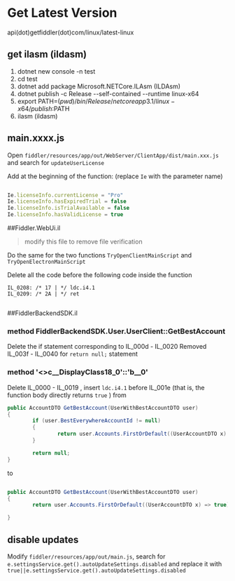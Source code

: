 
# Get Latest Version
api(dot)getfiddler(dot)com/linux/latest-linux


## get ilasm (ildasm)

1. dotnet new console -n test
2. cd test
3. dotnet add package Microsoft.NETCore.ILAsm (ILDAsm)
4. dotnet publish -c Release --self-contained --runtime linux-x64
5. export PATH=$(pwd)/bin/Release/netcoreapp3.1/linux-x64/publish:$PATH
6. ilasm (ildasm)

## main.xxxx.js
Open `fiddler/resources/app/out/WebServer/ClientApp/dist/main.xxx.js` and search for `updateUserLicense`

Add at the beginning of the function: (replace `Ie` with the parameter name)

````javascript

Ie.licenseInfo.currentLicense = "Pro"
Ie.licenseInfo.hasExpiredTrial = false
Ie.licenseInfo.isTrialAvailable = false
Ie.licenseInfo.hasValidLicense = true

````
##Fiddler.WebUi.il

> modify this file to remove file verification

Do the same for the two functions `TryOpenClientMainScript` and `TryOpenElectronMainScript`

Delete all the code before the following code inside the function

````
IL_0208: /* 17 | */ ldc.i4.1
IL_0209: /* 2A | */ ret


````

##FiddlerBackendSDK.il

### method FiddlerBackendSDK.User.UserClient::GetBestAccount

Delete the if statement corresponding to IL_000d - IL_0020
Removed IL_003f - IL_0040 for `return null;` statement

### method '<>c__DisplayClass18_0'::'<GetBestAccount>b__0'

Delete IL_0000 - IL_0019 , insert `ldc.i4.1` before IL_001e (that is, the function body directly returns `true` )
from
````c#
public AccountDTO GetBestAccount(UserWithBestAccountDTO user)
{
        if (user.BestEverywhereAccountId != null)
        {
                return user.Accounts.FirstOrDefault((UserAccountDTO x) => x.Id == user.BestEverywhereAccountId.Value);
        }

        return null;
}


````
to
````c#

public AccountDTO GetBestAccount(UserWithBestAccountDTO user)
{
        return user.Accounts.FirstOrDefault((UserAccountDTO x) => true);

}

````
## disable updates
Modify `fiddler/resources/app/out/main.js`, search for `e.settingsService.get().autoUpdateSettings.disabled` and replace it with `true||e.settingsService.get().autoUpdateSettings.disabled`




